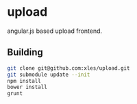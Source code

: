 upload
======

angular.js based upload frontend.

Building
--------

```sh
git clone git@github.com:xles/upload.git
git submodule update --init
npm install
bower install
grunt
```